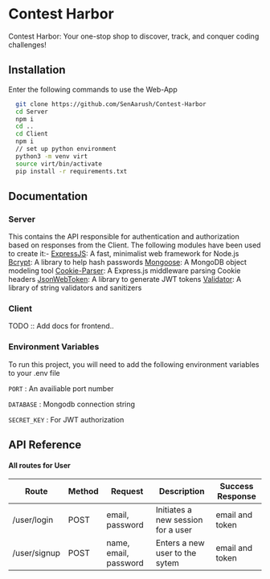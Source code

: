 
# Contest Harbor

Contest Harbor: Your one-stop shop to discover, track, and conquer coding challenges!






## Installation

Enter the following commands to use the Web-App

```bash
  git clone https://github.com/SenAarush/Contest-Harbor
  cd Server
  npm i
  cd ..
  cd Client
  npm i
  // set up python environment
  python3 -m venv virt
  source virt/bin/activate
  pip install -r requirements.txt
```

    
## Documentation

### Server
This contains the API responsible for authentication and authorization based on responses from the Client. 
The following modules have been used to create it:-
[ExpressJS](https://expressjs.com/): A fast, minimalist web framework for Node.js
[Bcrypt](https://github.com/kelektiv/node.bcrypt.js): A library to help hash passwords
[Mongoose](https://mongoosejs.com/): A MongoDB object modeling tool
[Cookie-Parser](https://www.npmjs.com/package/cookie-parser): A Express.js middleware parsing Cookie headers
[JsonWebToken](https://github.com/auth0/node-jsonwebtoken): A library to generate JWT tokens
[Validator](https://www.npmjs.com/package/validator): A library of string validators and sanitizers

### Client

TODO :: Add docs for frontend..





### Environment Variables

To run this project, you will need to add the following environment variables to your .env file

`PORT` : An availiable port number

`DATABASE` : Mongodb connection string

`SECRET_KEY` : For JWT authorization


## API Reference

#### All routes for User

|Route|Method|Request|Description     |  Success Response |
|------|-|---------|-----------------|---------|
|/user/login|POST|email, password|Initiates a new session for a user|email and token|   
|/user/signup|POST|name, email, password|Enters a new user to the sytem|email and token|         





